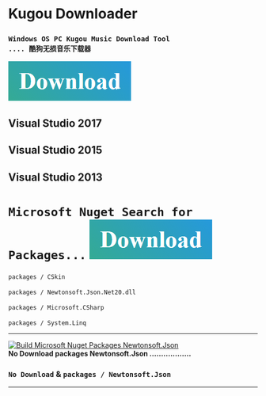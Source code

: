 # Kugou Downloader
### `Windows OS PC Kugou Music Download Tool                   .... 酷狗无损音乐下载器`

 [![Build Kugou Downloader](https://raw.githubusercontent.com/CreateDownloader/KugouDownloader/master/Download.PNG)](https://github.com/CreateDownloader/KugouDownloader/releases/tag/Release)
## Visual Studio 2017
## Visual Studio 2015
## Visual Studio 2013

# `Microsoft Nuget Search for Packages...`  [![Build Microsoft Nuget Packages](https://raw.githubusercontent.com/CreateDownloader/KugouDownloader/master/Download.PNG)](https://www.nuget.org/packages)

`packages / CSkin`

`packages / Newtonsoft.Json.Net20.dll `

`packages / Microsoft.CSharp`

`packages / System.Linq`

***

[![Build Microsoft Nuget Packages Newtonsoft.Json](https://www.newtonsoft.com/content/images/nugeticon.png)](https://www.nuget.org/packages/Newtonsoft.Json/)  
**No Download packages Newtonsoft.Json ..................**
### `No Download` & `packages / Newtonsoft.Json`  

***
